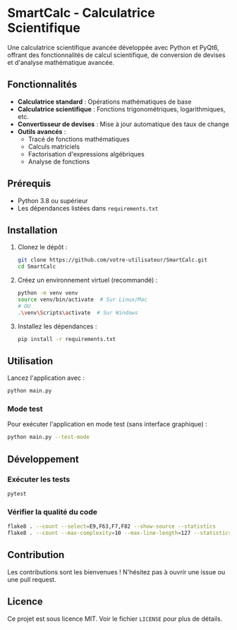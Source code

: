 # SmartCalc - Calculatrice Scientifique

Une calculatrice scientifique avancée développée avec Python et PyQt6, offrant des fonctionnalités de calcul scientifique, de conversion de devises et d'analyse mathématique avancée.

## Fonctionnalités

- **Calculatrice standard** : Opérations mathématiques de base
- **Calculatrice scientifique** : Fonctions trigonométriques, logarithmiques, etc.
- **Convertisseur de devises** : Mise à jour automatique des taux de change
- **Outils avancés** : 
  - Tracé de fonctions mathématiques
  - Calculs matriciels
  - Factorisation d'expressions algébriques
  - Analyse de fonctions

## Prérequis

- Python 3.8 ou supérieur
- Les dépendances listées dans `requirements.txt`

## Installation

1. Clonez le dépôt :
   ```bash
   git clone https://github.com/votre-utilisateur/SmartCalc.git
   cd SmartCalc
   ```

2. Créez un environnement virtuel (recommandé) :
   ```bash
   python -m venv venv
   source venv/bin/activate  # Sur Linux/Mac
   # OU
   .\venv\Scripts\activate  # Sur Windows
   ```

3. Installez les dépendances :
   ```bash
   pip install -r requirements.txt
   ```

## Utilisation

Lancez l'application avec :

```bash
python main.py
```

### Mode test

Pour exécuter l'application en mode test (sans interface graphique) :

```bash
python main.py --test-mode
```

## Développement

### Exécuter les tests

```bash
pytest
```

### Vérifier la qualité du code

```bash
flake8 . --count --select=E9,F63,F7,F82 --show-source --statistics
flake8 . --count --max-complexity=10 --max-line-length=127 --statistics
```

## Contribution

Les contributions sont les bienvenues ! N'hésitez pas à ouvrir une issue ou une pull request.

## Licence

Ce projet est sous licence MIT. Voir le fichier `LICENSE` pour plus de détails.
